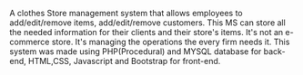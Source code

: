 A clothes Store management system that allows employees to add/edit/remove items, add/edit/remove customers. This MS can store all the needed information for their clients and their store's items. It's not an e-commerce store. It's managing the operations the every firm needs it.
This system was made using PHP(Procedural) and MYSQL database for back-end, HTML,CSS, Javascript and Bootstrap for front-end.
